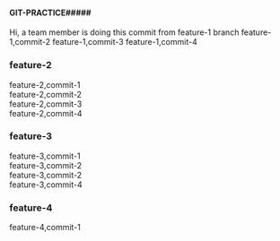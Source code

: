 #### GIT-PRACTICE#####
Hi, a team member is doing this commit from feature-1 branch
feature-1,commit-2
feature-1,commit-3
feature-1,commit-4

###  feature-2  ####
feature-2,commit-1 <br />
feature-2,commit-2 <br />
feature-2,commit-3 <br />
feature-2,commit-4 <br />

### feature-3 ####
feature-3,commit-1 <br />
feature-3,commit-2 <br />
feature-3,commit-2 <br />
feature-3,commit-4 <br />

### feature-4 ####
feature-4,commit-1 <br />